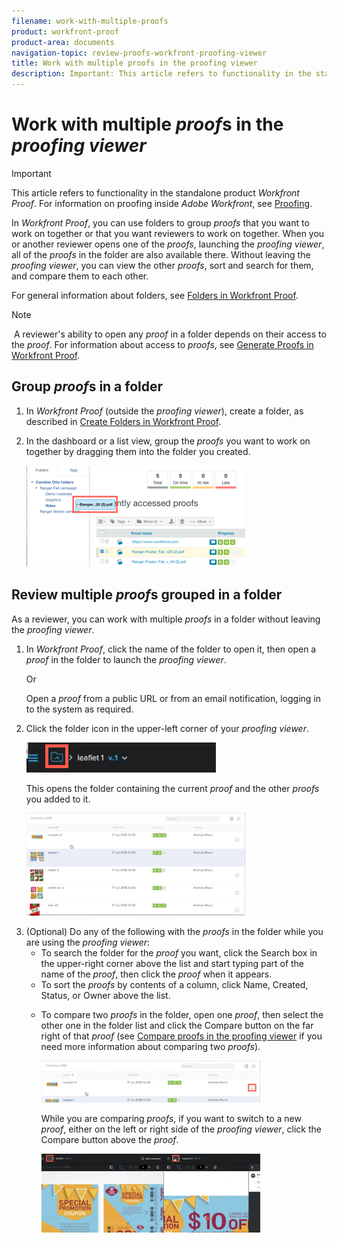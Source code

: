 ```yaml
---
filename: work-with-multiple-proofs
product: workfront-proof
product-area: documents
navigation-topic: review-proofs-workfront-proofing-viewer
title: Work with multiple proofs in the proofing viewer
description: Important: This article refers to functionality in the standalone product Workfront Proof. For information on proofing inside Adobe Workfront, see Proofing.
---
```


# Work with multiple *proof*s in the *proofing viewer*

>[!IMPORTANT]
>
>This article refers to functionality in the standalone product *Workfront Proof*. For information on proofing inside *Adobe Workfront*, see [Proofing](../../../review-and-approve-work/proofing/proofing.md).

In *Workfront Proof*, you can use folders to group *proofs* that you want to work on together or that you want reviewers to work on together. When you or another reviewer opens one of the *proofs*, launching the *proofing viewer*, all of the *proofs* in the folder are also available there. Without leaving the *proofing viewer*, you can view the other *proofs*, sort and search for them, and compare them to each other.

For general information about folders, see [Folders in Workfront Proof](../../../workfront-proof/wp-work-proofsfiles/organize-your-work/folders.md).

>[!NOTE]
>
>&nbsp;A reviewer's ability to open any *proof* in a folder depends on their access to the *proof*.&nbsp;For information about access to *proofs*, see [Generate Proofs in Workfront Proof](../../../workfront-proof/wp-work-proofsfiles/create-proofs-and-files/generate-proofs.md).

## Group *proof*s in a folder

<ol> 
 <li value="1">In <em>Workfront Proof</em> (outside the <em>proofing viewer</em>), create a folder, as described in <a href="../../../workfront-proof/wp-work-proofsfiles/organize-your-work/create-folders.md" class="MCXref xref">Create Folders in Workfront Proof</a>.</li> 
 <li value="2"> <p>In the dashboard or a list view, group the <em>proofs</em> you want to work on together by dragging them into the folder you created.</p> <p> <img src="assets/drag-proof-to-folder-350x162.png" alt="Drag_proof_to_folder.png" style="width: 350;height: 162;"> </p> </li> 
</ol>

## Review multiple *proof*s grouped in a folder

As a reviewer, you can work with multiple *proofs* in a folder without leaving the *proofing viewer*.

<ol> 
 <li value="1"> <p>In <em>Workfront Proof</em>, click the name of the folder to open it, then open a <em>proof</em> in the folder to launch the <em>proofing viewer</em>.</p> <p>Or</p> <p>Open a <em>proof</em> from a public URL or from an email notification, logging in to the system as required.&nbsp;</p> </li> 
 <li value="2"> <p>Click the folder icon in the upper-left corner of your <em>proofing viewer</em>.</p> <p> <img src="assets/folder-icon-in-proofing-viewer.png" alt="Folder_icon_in_proofing_viewer.png"> </p> <p>This opens the folder containing the current <em>proof</em> and the other <em>proofs</em> you added to it.</p> <p> <img src="assets/folder-containing-proofs-in-proofing-viewer-350x164.png" alt="Folder_containing_proofs_in_proofing_viewer.png" style="width: 350;height: 164;"> </p> </li> 
 <li value="3">(Optional) Do any of the following with the <em>proofs</em> in the folder while you are using the <em>proofing viewer</em>: 
  <ul>
   <li>To search the folder for the <em>proof</em> you want, click the <span class="bold">Search</span> box in the upper-right corner above the list and start typing part of the name of the <em>proof</em>, then click the <em>proof</em> when it appears.</li>
   <li>To sort the <em>proofs</em> by contents of a column, click <span class="bold">Name</span>, <span class="bold">Created</span>, <span class="bold">Status</span>, or&nbsp;<span class="bold">Owner</span> above the list.&nbsp;</li>
   <li><p>To compare two <em>proofs</em> in the folder, open one <em>proof</em>, then select the other one in the folder list and click the Compare button on the far right of that <em>proof</em> (see <a href="../../../workfront-proof/wp-work-proofsfiles/review-proofs-wpv/compare-proofs.md" class="MCXref xref">Compare proofs in the proofing viewer</a>&nbsp;if you need more information about comparing two <em>proofs</em>).</p><p><img src="assets/compare-button-350x67.png" alt="Compare_button_in_folder_list_in_proofing_viewer.png" style="width: 350;height: 67;"></p><p>While you are comparing <em>proofs</em>, if you want to switch to a new <em>proof</em>, either on the left or right side of the <em>proofing viewer</em>, click the Compare button above the <em>proof</em>.</p><p><img src="assets/mceclip0-350x126.png" style="width: 350;height: 126;"></p></li>
  </ul></li> 
</ol>

